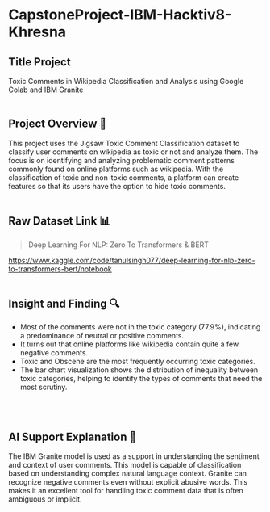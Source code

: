 # CapstoneProject-IBM-Hacktiv8-Khresna

## Title Project
Toxic Comments in Wikipedia Classification and Analysis using Google Colab and IBM Granite
<br>
<br/>

## Project Overview 💬
This project uses the Jigsaw Toxic Comment Classification dataset to classify user comments on wikipedia as toxic or not and analyze them. The focus is on identifying and analyzing problematic comment patterns commonly found on online platforms such as wikipedia. With the classification of toxic and non-toxic comments, a platform can create features so that its users have the option to hide toxic comments.
<br>
<br/>

## Raw Dataset Link 📊
> Deep Learning For NLP: Zero To Transformers & BERT
> 
https://www.kaggle.com/code/tanulsingh077/deep-learning-for-nlp-zero-to-transformers-bert/notebook
<br>
<br/>

## Insight and Finding 🔍
- Most of the comments were not in the toxic category (77.9%), indicating a predominance of neutral or positive comments.
- It turns out that online platforms like wikipedia contain quite a few negative comments.
- Toxic and Obscene are the most frequently occurring toxic categories.
- The bar chart visualization shows the distribution of inequality between toxic categories, helping to identify the types of comments that need the most scrutiny.
<br>
<br/>

## AI Support Explanation 🤖
The IBM Granite model is used as a support in understanding the sentiment and context of user comments. This model is capable of classification based on understanding complex natural language context. Granite can recognize negative comments even without explicit abusive words. This makes it an excellent tool for handling toxic comment data that is often ambiguous or implicit.

